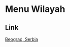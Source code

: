 # Menu Wilayah

## Link

[Beograd, Serbia](https://github.com/gigit-pemilu/pemilu-2024-99-luar-negeri/tree/main/pileg-dpr/hitung-suara/sub/99-luar-negeri/sub/16-beograd-serbia/sub/01-beograd-serbia)

